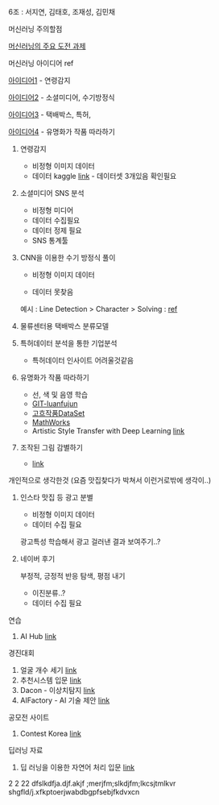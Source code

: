 6조 : 서지연, 김태호, 조재성, 김민채



머신러닝 주의할점

[머신러닝의 주요 도전 과제](https://tensorflow.blog/%ED%95%B8%EC%A6%88%EC%98%A8-%EB%A8%B8%EC%8B%A0%EB%9F%AC%EB%8B%9D-1%EC%9E%A5-2%EC%9E%A5/1-4-%EB%A8%B8%EC%8B%A0%EB%9F%AC%EB%8B%9D%EC%9D%98-%EC%A3%BC%EC%9A%94-%EB%8F%84%EC%A0%84-%EA%B3%BC%EC%A0%9C/)



머신러닝 아이디어 ref

[아이디어1](https://ciksiti.com/ko/chapters/5941-top-10-deep-learning-projects-ideas-for-beginners-and-profes) - 연령감지

[아이디어2](https://zephyrnet.com/ko/%ED%8F%AC%ED%8A%B8%ED%8F%B4%EB%A6%AC%EC%98%A4%EB%A5%BC-%EB%8F%8B%EB%B3%B4%EC%9D%B4%EA%B2%8C%ED%95%98%EB%8A%94-8-%EA%B0%80%EC%A7%80-AI-%EB%A8%B8%EC%8B%A0-%EB%9F%AC%EB%8B%9D-%ED%94%84%EB%A1%9C%EC%A0%9D%ED%8A%B8/) - 소셜미디어, 수기방정식

[아이디어3](https://magicode.tistory.com/34) - 택배박스, 특허, 

[아이디어4](https://brunch.co.kr/@itschloe1/23) - 유명화가 작품 따라하기



1. 연령감지

   - 비정형 이미지 데이터
   - 데이터 kaggle [link](https://www.kaggle.com/datasets/orion99/adience-age-gender-prediction-aligned-faces) - 데이터셋 3개있음 확인필요

2. 소셜미디어 SNS 분석

   - 비정형 미디어
   - 데이터 수집필요
   - 데이터 정제 필요
   - SNS 통계툴
   
3. CNN을 이용한 수기 방정식 풀이

   - 비정형 이미지 데이터

   - 데이터 못찾음

   예시 : Line Detection > Character > Solving : [ref](https://towardsdatascience.com/computer-vision-auto-grading-handwritten-mathematical-answersheets-8974744f72dd)

4. 물류센터용 택배박스 분류모델

5. 특허데이터 분석을 통한 기업분석
   - 특허데이터 인사이트 어려울것같음
   
6. 유명화가 작품 따라하기
   - 선, 색 및 음영 학습
   - [GIT-luanfujun](https://github.com/luanfujun/deep-photo-styletransfer/blob/master/README.md)
   - [고흐작품DataSet](https://www.kaggle.com/datasets/pointblanc/colors-of-van-gogh?select=color_space.csv)
   - [MathWorks](https://kr.mathworks.com/help/deeplearning/ug/neural-style-transfer-using-deep-learning.html)
   - Artistic Style Transfer with Deep Learning [link](https://a292run.tistory.com/entry/Artistic-Style-Transfer-with-Deep-Learning-1)
   
7. 조작된 그림 감별하기
   - [link](https://www.kaggle.com/datasets/defactodataset/defactoinpainting)



개인적으로 생각한것 (요즘 맛집찾다가 박쳐서 이런거로밖에 생각이..)

1. 인스타 맛집 등 광고 분별

   - 비정형 이미지 데이터
   - 데이터 수집 필요

   광고특성 학습해서 광고 걸러낸 결과 보여주기..?

2. 네이버 후기

   부정적, 긍정적 반응 탐색, 평점 내기

   - 이진분류..?
   - 데이터 수집 필요



연습

1. AI Hub [link](https://aihub.or.kr/problem_contest/nipa-learning-platform)



경진대회

1. 얼굴 개수 세기 [link](https://datahack.analyticsvidhya.com/contest/vista-codefest-computer-vision-1/#About)
2. 추천시스템 입문 [link](https://aifactory.space/competition/detail/1977)
3. Dacon - 이상치탐지 [link](https://dacon.io/competitions/official/235894/overview/description)
4. AIFactory - AI 기술 제안 [link](https://aifactory.space/competition/detail/2005)



공모전 사이트

1. Contest Korea [link](https://www.contestkorea.com/)



딥러닝 자료

1. 딥 러닝을 이용한 자연어 처리 입문 [link](https://wikidocs.net/book/2155)

 2 2  22 dfslkdfja.djf.akjf ;merjfm;slkdjfm;lkcsjtmlkvr shgfld/j.xfkptoerjwabdbgpfsebjfkdvxcn

